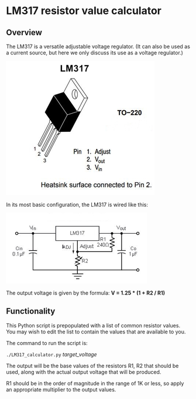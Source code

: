# LM317 resistor value calculator

## Overview

The LM317 is a versatile adjustable voltage regulator. (It can also be used as a current source,
but here we only discuss its use as a voltage regulator.)

![LM317 TO-220](LM317.jpg)

In its most basic configuration, the LM317 is wired like this:

![LM317 simple voltage regulator](LM317-basic.jpg)

The output voltage is given by the formula: **V = 1.25 * (1 + R2 / R1)**

## Functionality

This Python script is prepopulated with a list of common resistor values. You may wish to edit
the list to contain the values that are available to you.

The command to run the script is:

`./LM317_calculator.py` *target_voltage*

The output will be the base values of the resistors R1, R2 that should be used, along with the
actual output voltage that will be produced.

R1 should be in the order of magnitude in the range of 1K or less, so apply an appropriate
multiplier to the output values.
